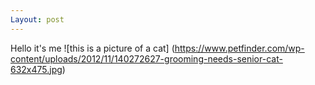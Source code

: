```yaml
---
Layout: post 
---
```

Hello it's me
![this is a picture of a cat] (https://www.petfinder.com/wp-content/uploads/2012/11/140272627-grooming-needs-senior-cat-632x475.jpg) 
